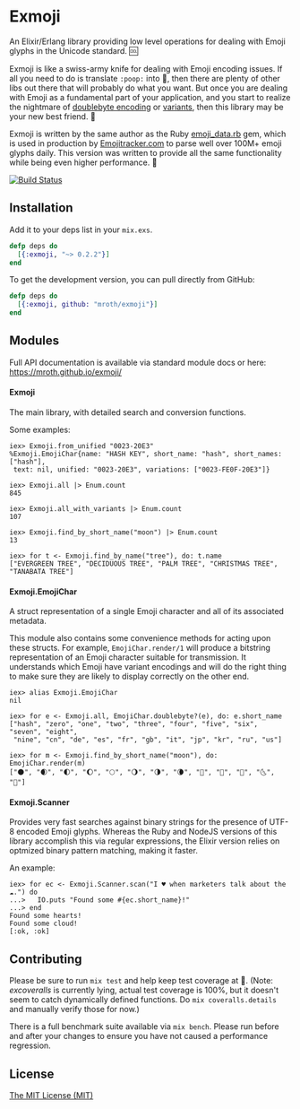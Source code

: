Exmoji
======
An Elixir/Erlang library providing low level operations for dealing with Emoji
glyphs in the Unicode standard. :cool:

Exmoji is like a swiss-army knife for dealing with Emoji encoding issues. If all
you need to do is translate `:poop:` into :poop:, then there are plenty of other
libs out there that will probably do what you want.  But once you are dealing
with Emoji as a fundamental part of your application, and you start to realize
the nightmare of [doublebyte encoding][doublebyte] or [variants][variant], then
this library may be your new best friend. :raised_hands:

Exmoji is written by the same author as the Ruby [emoji_data.rb][rb] gem, which
is used in production by [Emojitracker.com][emojitracker] to parse well over
100M+ emoji glyphs daily. This version was written to provide all the same
functionality while being even higher performance. :dizzy:

[![Build Status](https://travis-ci.org/mroth/exmoji.svg?branch=master)](https://travis-ci.org/mroth/exmoji)

[doublebyte]: http://www.quora.com/Why-does-using-emoji-reduce-my-SMS-character-limit-to-70
[variant]: http://www.unicode.org/L2/L2011/11438-emoji-var.pdf
[rb]: https://github.com/mroth/emoji_data.rb
[emojitracker]: http://www.emojitracker.com

Installation
------------

Add it to your deps list in your `mix.exs`.

```elixir
defp deps do
  [{:exmoji, "~> 0.2.2"}]
end
```

To get the development version, you can pull directly from GitHub:

```elixir
defp deps do
  [{:exmoji, github: "mroth/exmoji"}]
end
```


Modules
-------
Full API documentation is available via standard module docs or here:
https://mroth.github.io/exmoji/


#### Exmoji
The main library, with detailed search and conversion functions.

Some examples:

```iex
iex> Exmoji.from_unified "0023-20E3"
%Exmoji.EmojiChar{name: "HASH KEY", short_name: "hash", short_names: ["hash"],
 text: nil, unified: "0023-20E3", variations: ["0023-FE0F-20E3"]}

iex> Exmoji.all |> Enum.count
845

iex> Exmoji.all_with_variants |> Enum.count
107

iex> Exmoji.find_by_short_name("moon") |> Enum.count
13

iex> for t <- Exmoji.find_by_name("tree"), do: t.name
["EVERGREEN TREE", "DECIDUOUS TREE", "PALM TREE", "CHRISTMAS TREE",
"TANABATA TREE"]
```

#### Exmoji.EmojiChar
A struct representation of a single Emoji character and all of its
associated metadata.

This module also contains some convenience methods for acting upon these
structs. For example, `EmojiChar.render/1` will produce a bitstring
representation of an Emoji character suitable for transmission.  It understands
which Emoji have variant encodings and will do the right thing to make sure they
are likely to display correctly on the other end.

```iex
iex> alias Exmoji.EmojiChar
nil

iex> for e <- Exmoji.all, EmojiChar.doublebyte?(e), do: e.short_name
["hash", "zero", "one", "two", "three", "four", "five", "six", "seven", "eight",
 "nine", "cn", "de", "es", "fr", "gb", "it", "jp", "kr", "ru", "us"]

iex> for m <- Exmoji.find_by_short_name("moon"), do: EmojiChar.render(m)
["🌑", "🌒", "🌓", "🌔", "🌕", "🌖", "🌗", "🌘", "🌙", "🌚", "🌛", "🌜", "🌝"]

```

#### Exmoji.Scanner
Provides very fast searches against binary strings for the presence of UTF-8
encoded Emoji glyphs.  Whereas the Ruby and NodeJS versions of this library
accomplish this via regular expressions, the Elixir version relies on optmized
binary pattern matching, making it faster.

An example:

```iex
iex> for ec <- Exmoji.Scanner.scan("I ♥ when marketers talk about the ☁.") do
...>   IO.puts "Found some #{ec.short_name}!"
...> end
Found some hearts!
Found some cloud!
[:ok, :ok]

```

## Contributing

Please be sure to run `mix test` and help keep test coverage at :100:. (Note:
_excoveralls_ is currently lying, actual test coverage is 100%, but it
doesn't seem to catch dynamically defined functions. Do `mix coveralls.details`
and manually verify those for now.)

There is a full benchmark suite available via `mix bench`.  Please
run before and after your changes to ensure you have not caused a performance
regression.

## License

[The MIT License (MIT)](LICENSE)
